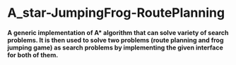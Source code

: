 # A_star-JumpingFrog-RoutePlanning

#### A generic implementation of A* algorithm that can solve variety of search problems. It is then used to solve two problems (route planning and frog jumping game) as search problems by implementing the given interface for both of them.
